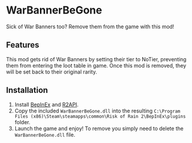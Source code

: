 # WarBannerBeGone
Sick of War Banners too? Remove them from the game with this mod!

## Features
This mod gets rid of War Banners by setting their tier to NoTier, preventing them from entering the loot table in game. Once this mod is removed, they will be set back to their original rarity.

## Installation
1. Install [BepInEx](https://thunderstore.io/package/bbepis/BepInExPack/) and [R2API](https://thunderstore.io/package/tristanmcpherson/R2API/).
2. Copy the included `WarBannerBeGone.dll` into the resulting `C:\Program Files (x86)\Steam\steamapps\common\Risk of Rain 2\BepInEx\plugins` folder.
3. Launch the game and enjoy! To remove you simply need to delete the `WarBannerBeGone.dll` file.
